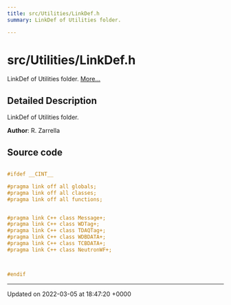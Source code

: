 ```yaml
---
title: src/Utilities/LinkDef.h
summary: LinkDef of Utilities folder. 

---
```


# src/Utilities/LinkDef.h

LinkDef of Utilities folder.  [More...](#detailed-description)

## Detailed Description

LinkDef of Utilities folder. 

**Author**: R. Zarrella 



## Source code

```cpp

#ifdef __CINT__

#pragma link off all globals;
#pragma link off all classes;
#pragma link off all functions;


#pragma link C++ class Message+;
#pragma link C++ class WDTag+;
#pragma link C++ class TDAQTag+;
#pragma link C++ class WDBDATA+;
#pragma link C++ class TCBDATA+;
#pragma link C++ class NeutronWF+;



#endif
```


-------------------------------

Updated on 2022-03-05 at 18:47:20 +0000
